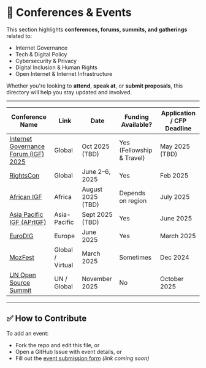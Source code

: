 # 📅 Conferences & Events

This section highlights **conferences, forums, summits, and gatherings** related to:

- Internet Governance
- Tech & Digital Policy
- Cybersecurity & Privacy
- Digital Inclusion & Human Rights
- Open Internet & Internet Infrastructure

Whether you're looking to **attend**, **speak at**, or **submit proposals**, this directory will help you stay updated and involved.

---

| Conference Name | Link | Date | Funding Available? | Application / CFP Deadline |
|-----------------|------|------|---------------------|-----------------------------|
| [Internet Governance Forum (IGF) 2025](https://www.intgovforum.org/) | Global | Oct 2025 (TBD) | Yes (Fellowship & Travel) | May 2025 (TBD) |
| [RightsCon](https://www.rightscon.org/) | Global | June 2–6, 2025 | Yes | Feb 2025 |
| [African IGF](https://african-igf.org/) | Africa | August 2025 (TBD) | Depends on region | July 2025 |
| [Asia Pacific IGF (APrIGF)](https://aprigf.asia/) | Asia-Pacific | Sept 2025 (TBD) | Yes | June 2025 |
| [EuroDIG](https://www.eurodig.org/) | Europe | June 2025 | Yes | March 2025 |
| [MozFest](https://www.mozillafestival.org/) | Global / Virtual | March 2025 | Sometimes | Dec 2024 |
| [UN Open Source Summit](https://opensource.un.org/) | UN / Global | November 2025 | No | October 2025 |

---

## ✅ How to Contribute

To add an event:
- Fork the repo and edit this file, or
- Open a GitHub Issue with event details, or
- Fill out the [event submission form](#) *(link coming soon)*

